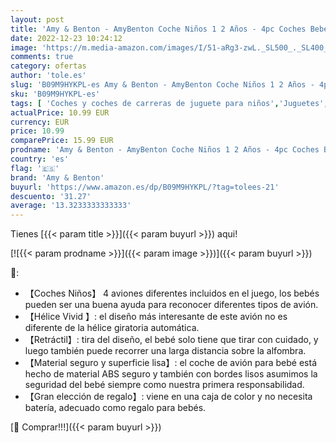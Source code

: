 ```yaml
---
layout: post
title: 'Amy & Benton - AmyBenton Coche Niños 1 2 Años - 4pc Coches Bebes 1 Año - Coche Juguete Bebe con Hélice Giratoria para Niños y Niñas'
date: 2022-12-23 10:24:12
image: 'https://m.media-amazon.com/images/I/51-aRg3-zwL._SL500_._SL400_.jpg'
comments: true
category: ofertas
author: 'tole.es'
slug: 'B09M9HYKPL-es Amy & Benton - AmyBenton Coche Niños 1 2 Años - 4pc Coches...'
sku: 'B09M9HYKPL-es'
tags: [ 'Coches y coches de carreras de juguete para niños','Juguetes','Juguetes y juegos','Vehículos de juguete para niños','amy & benton','bebe','🇪🇸', ]
actualPrice: 10.99 EUR
currency: EUR
price: 10.99
comparePrice: 15.99 EUR
prodname: 'Amy & Benton - AmyBenton Coche Niños 1 2 Años - 4pc Coches Bebes 1 Año - Coche Juguete Bebe con Hélice Giratoria para Niños y Niñas'
country: 'es'
flag: '🇪🇸'
brand: 'Amy & Benton'
buyurl: 'https://www.amazon.es/dp/B09M9HYKPL/?tag=tolees-21'
descuento: '31.27'
average: '13.3233333333333'
---
```


Tienes [{{< param title >}}]({{< param buyurl >}}) aqui!

[![{{< param prodname >}}]({{< param image >}})]({{< param buyurl >}})

🔎:

- 【Coches Niños】 4 aviones diferentes incluidos en el juego, los bebés pueden ser una buena ayuda para reconocer diferentes tipos de avión.
- 【Hélice Vivid 】: el diseño más interesante de este avión no es diferente de la hélice giratoria automática.
- 【Retráctil】: tira del diseño, el bebé solo tiene que tirar con cuidado, y luego también puede recorrer una larga distancia sobre la alfombra.
- 【Material seguro y superficie lisa】: el coche de avión para bebé está hecho de material ABS seguro y también con bordes lisos asumimos la seguridad del bebé siempre como nuestra primera responsabilidad.
- 【Gran elección de regalo】: viene en una caja de color y no necesita batería, adecuado como regalo para bebés.

[🛒 Comprar!!!]({{< param buyurl >}})
